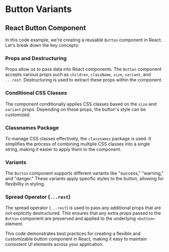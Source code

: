 # Button Variants

## React Button Component

In this code example, we're creating a reusable `Button` component in React. Let's break down the key concepts:

### Props and Destructuring

Props allow us to pass data into React components. The `Button` component accepts various props such as `children`, `className`, `size`, `variant`, and `...rest`. Destructuring is used to extract these props within the component.

### Conditional CSS Classes

The component conditionally applies CSS classes based on the `size` and `variant` props. Depending on these props, the button's style can be customized.

### Classnames Package

To manage CSS classes effectively, the `classnames` package is used. It simplifies the process of combining multiple CSS classes into a single string, making it easier to apply them to the component.

### Variants

The `Button` component supports different variants like "success," "warning," and "danger." These variants apply specific styles to the button, allowing for flexibility in styling.

### Spread Operator (`...rest`)

The spread operator (`...rest`) is used to pass any additional props that are not explicitly destructured. This ensures that any extra props passed to the `Button` component are preserved and applied to the underlying `<button>` element.

This code demonstrates best practices for creating a flexible and customizable button component in React, making it easy to maintain consistent UI elements across your application.
